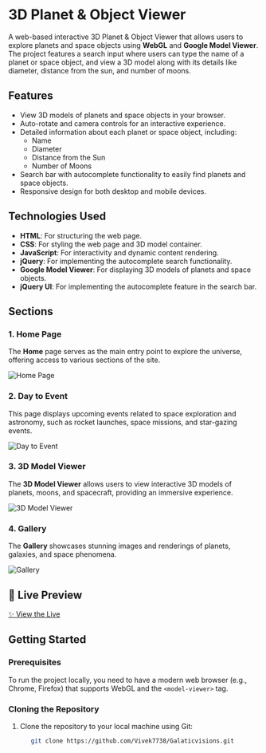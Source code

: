 # 3D Planet & Object Viewer

A web-based interactive 3D Planet & Object Viewer that allows users to explore planets and space objects using **WebGL** and **Google Model Viewer**. The project features a search input where users can type the name of a planet or space object, and view a 3D model along with its details like diameter, distance from the sun, and number of moons.

## Features

- View 3D models of planets and space objects in your browser.
- Auto-rotate and camera controls for an interactive experience.
- Detailed information about each planet or space object, including:
  - Name
  - Diameter
  - Distance from the Sun
  - Number of Moons
- Search bar with autocomplete functionality to easily find planets and space objects.
- Responsive design for both desktop and mobile devices.

## Technologies Used

- **HTML**: For structuring the web page.
- **CSS**: For styling the web page and 3D model container.
- **JavaScript**: For interactivity and dynamic content rendering.
- **jQuery**: For implementing the autocomplete search functionality.
- **Google Model Viewer**: For displaying 3D models of planets and space objects.
- **jQuery UI**: For implementing the autocomplete feature in the search bar.

## Sections

### 1. Home Page
The **Home** page serves as the main entry point to explore the universe, offering access to various sections of the site.

![Home Page](Home.png)

### 2. Day to Event
This page displays upcoming events related to space exploration and astronomy, such as rocket launches, space missions, and star-gazing events.

![Day to Event](day-to-event.png)

### 3. 3D Model Viewer
The **3D Model Viewer** allows users to view interactive 3D models of planets, moons, and spacecraft, providing an immersive experience.

![3D Model Viewer](3d-model.png)

### 4. Gallery
The **Gallery** showcases stunning images and renderings of planets, galaxies, and space phenomena.

![Gallery](Gallery.png)

## 🔮 Live Preview

[✨ View the Live](https://galacticvisions.netlify.app/3dmodel) 

## Getting Started

### Prerequisites

To run the project locally, you need to have a modern web browser (e.g., Chrome, Firefox) that supports WebGL and the `<model-viewer>` tag.

### Cloning the Repository

1. Clone the repository to your local machine using Git:

   ```bash
      git clone https://github.com/Vivek7738/Galaticvisions.git

